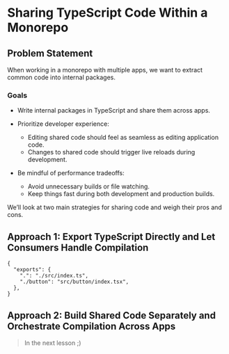# Sharing TypeScript Code Within a Monorepo

## Problem Statement

When working in a monorepo with multiple apps, we want to extract common code into internal packages.

### Goals

- Write internal packages in TypeScript and share them across apps.
- Prioritize developer experience:

  - Editing shared code should feel as seamless as editing application code.
  - Changes to shared code should trigger live reloads during development.

- Be mindful of performance tradeoffs:
  - Avoid unnecessary builds or file watching.
  - Keep things fast during both development and production builds.

We’ll look at two main strategies for sharing code and weigh their pros and cons.

## Approach 1: Export TypeScript Directly and Let Consumers Handle Compilation

```jsonc
{
  "exports": {
    ".": "./src/index.ts",
    "./button": "src/button/index.tsx",
  },
}
```

## Approach 2: Build Shared Code Separately and Orchestrate Compilation Across Apps

> In the next lesson ;)

